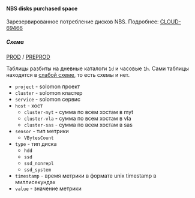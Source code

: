 #### NBS disks purchased space

Зарезервированное потребление дисков NBS. Подробнее: [CLOUD-69466](https://st.yandex-team.ru/CLOUD-69466)

##### Схема

[PROD](https://yt.yandex-team.ru/hahn/navigation?path=//home/cloud-dwh/data/prod/raw/solomon/nbs_disk_purchased_space)
/ [PREPROD](https://yt.yandex-team.ru/hahn/navigation?path=//home/cloud-dwh/data/preprod/raw/solomon/nbs_disk_purchased_space)

Таблицы разбиты на дневные каталоги `1d` и часовые `1h`. Сами таблицы находятся в [слабой схеме](https://yt.yandex-team.ru/docs/description/storage/static_schema#schema_mode), то есть схемы и нет.

* `project` - solomon проект
* `cluster` - solomon кластер
* `service` - solomon сервис
* `host` - хост
    * `cluster-myt` - сумма по всем хостам в myt
    * `cluster-vla` - сумма по всем хостам в vla
    * `cluster-sas` - сумма по всем хостам в sas
* `sensor` - тип метрики
    * `VBytesCount`
* `type` - тип диска
    * `hdd`
    * `ssd`
    * `ssd_nonrepl`
    * `ssd_system`
* `timestamp` - время метрики в формате unix timestamp в миллисекундах
* `value` - значение метрики
